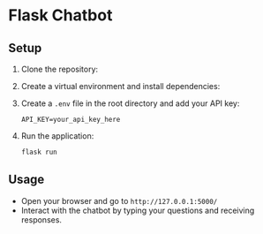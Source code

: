 # Flask Chatbot

## Setup

1. Clone the repository:

2. Create a virtual environment and install dependencies:

3. Create a `.env` file in the root directory and add your API key:
    ```env
    API_KEY=your_api_key_here
    ```

4. Run the application:
    ```sh
    flask run
    ```

## Usage

- Open your browser and go to `http://127.0.0.1:5000/`
- Interact with the chatbot by typing your questions and receiving responses.
